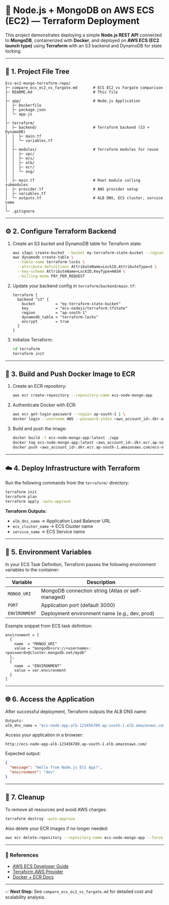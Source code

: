 # 🚀 Node.js + MongoDB on AWS ECS (EC2) — Terraform Deployment

This project demonstrates deploying a simple **Node.js REST API** connected to **MongoDB**, containerized with **Docker**, and deployed on **AWS ECS (EC2 launch type)** using **Terraform** with an S3 backend and DynamoDB for state locking.

---

## 📁 1. Project File Tree

```
Ecs-ec2-mongo-terraform-repo/
├─ compare_ecs_ec2_vs_fargate.md       # ECS EC2 vs Fargate comparison
├─ README.md                           # This file
│
├─ app/                                # Node.js Application
│  ├─ Dockerfile
│  ├─ package.json
│  └─ app.js
│
├─ terraform/
│  ├─ backend/                         # Terraform backend (S3 + DynamoDB)
│  │  ├─ main.tf
│  │  └─ variables.tf
│  │
│  ├─ modules/                         # Terraform modules for reuse
│  │  ├─ vpc/
│  │  ├─ ecs/
│  │  ├─ alb/
│  │  ├─ ecr/
│  │  └─ asg/
│  │
│  ├─ main.tf                          # Root module calling submodules
│  ├─ provider.tf                      # AWS provider setup
│  ├─ variables.tf
│  └─ outputs.tf                       # ALB DNS, ECS cluster, service name
│
└─ .gitignore
```

---

## ⚙️ 2. Configure Terraform Backend

1. Create an S3 bucket and DynamoDB table for Terraform state:

   ```bash
   aws s3api create-bucket --bucket my-terraform-state-bucket --region ap-south-1
   aws dynamodb create-table \
     --table-name terraform-locks \
     --attribute-definitions AttributeName=LockID,AttributeType=S \
     --key-schema AttributeName=LockID,KeyType=HASH \
     --billing-mode PAY_PER_REQUEST
   ```

2. Update your backend config in `terraform/backend/main.tf`:

   ```hcl
   terraform {
     backend "s3" {
       bucket         = "my-terraform-state-bucket"
       key            = "ecs-nodejs/terraform.tfstate"
       region         = "ap-south-1"
       dynamodb_table = "terraform-locks"
       encrypt        = true
     }
   }
   ```

3. Initialize Terraform:

   ```bash
   cd terraform
   terraform init
   ```

---

## 🐳 3. Build and Push Docker Image to ECR

1. Create an ECR repository:

   ```bash
   aws ecr create-repository --repository-name ecs-node-mongo-app
   ```

2. Authenticate Docker with ECR:

   ```bash
   aws ecr get-login-password --region ap-south-1 | \
   docker login --username AWS --password-stdin <aws_account_id>.dkr.ecr.ap-south-1.amazonaws.com
   ```

3. Build and push the image:

   ```bash
   docker build -t ecs-node-mongo-app:latest ./app
   docker tag ecs-node-mongo-app:latest <aws_account_id>.dkr.ecr.ap-south-1.amazonaws.com/ecs-node-mongo-app:latest
   docker push <aws_account_id>.dkr.ecr.ap-south-1.amazonaws.com/ecs-node-mongo-app:latest
   ```

---

## ☁️ 4. Deploy Infrastructure with Terraform

Run the following commands from the `terraform/` directory:

```bash
terraform init
terraform plan
terraform apply -auto-approve
```

**Terraform Outputs:**

* `alb_dns_name` → Application Load Balancer URL
* `ecs_cluster_name` → ECS Cluster name
* `service_name` → ECS Service name

---

## 🔐 5. Environment Variables

In your ECS Task Definition, Terraform passes the following environment variables to the container:

| Variable      | Description                                       |
| ------------- | ------------------------------------------------- |
| `MONGO_URI`   | MongoDB connection string (Atlas or self-managed) |
| `PORT`        | Application port (default 3000)                   |
| `ENVIRONMENT` | Deployment environment name (e.g., dev, prod)     |

Example snippet from ECS task definition:

```hcl
environment = [
  {
    name  = "MONGO_URI"
    value = "mongodb+srv://<username>:<password>@cluster.mongodb.net/mydb"
  },
  {
    name  = "ENVIRONMENT"
    value = var.environment
  }
]
```

---

## 🌐 6. Access the Application

After successful deployment, Terraform outputs the ALB DNS name:

```bash
Outputs:
alb_dns_name = "ecs-node-app-alb-123456789.ap-south-1.elb.amazonaws.com"
```

Access your application in a browser:

```
http://ecs-node-app-alb-123456789.ap-south-1.elb.amazonaws.com/
```

Expected output:

```json
{
  "message": "Hello from Node.js ECS App!",
  "environment": "dev"
}
```

---

## 🧹 7. Cleanup

To remove all resources and avoid AWS charges:

```bash
terraform destroy -auto-approve
```

Also delete your ECR images if no longer needed:

```bash
aws ecr delete-repository --repository-name ecs-node-mongo-app --force
```

---

### 📘 References

* [AWS ECS Developer Guide](https://docs.aws.amazon.com/ecs/latest/developerguide/)
* [Terraform AWS Provider](https://registry.terraform.io/providers/hashicorp/aws/latest/docs)
* [Docker + ECR Docs](https://docs.aws.amazon.com/AmazonECR/latest/userguide/docker-push-ecr-image.html)

---

✅ **Next Step:** See `compare_ecs_ec2_vs_fargate.md` for detailed cost and scalability analysis.
